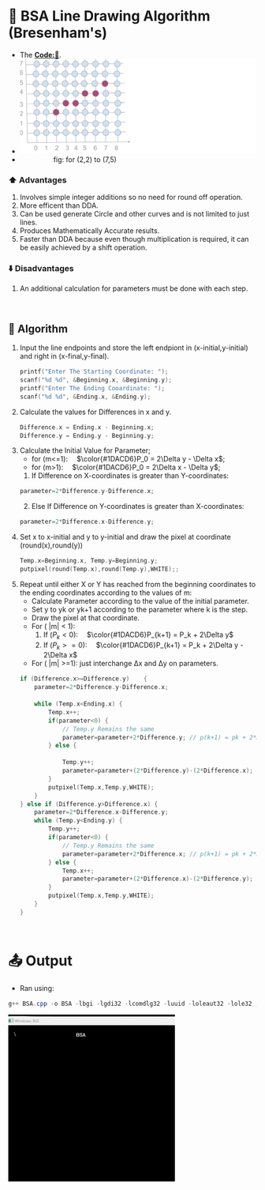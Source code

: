 # 📏 BSA Line Drawing Algorithm (Bresenham's)
- The **[Code:📑](../../C/BSA.cpp)**.
- <img src='./Resources/DDA.svg' width="700px">
- &emsp; &emsp; &emsp; &emsp;fig: for (2,2) to (7,5) 

### ⬆️ Advantages
1. Involves simple integer additions so no need for round off operation.
2. More efficent than DDA.
3. Can be used generate Circle and other curves and is not limited to just lines.
4. Produces Mathematically Accurate results.
5. Faster than DDA because even though multiplication is required, it can be easily achieved by a shift operation.

### ⬇️ Disadvantages
1. An additional calculation for parameters must be done with each step. 

&nbsp;
## 🤖 **Algorithm**
1. Input the line endpoints and store the left endpiont in (x-initial,y-initial) and right in (x-final,y-final).
    ```cpp
    printf("Enter The Starting Coordinate: ");
    scanf("%d %d", &Beginning.x, &Beginning.y);
    printf("Enter The Ending Cooardinate: ");
    scanf("%d %d", &Ending.x, &Ending.y);
    ```
2. Calculate the values for Differences in x and y. 
    ```cpp
    Difference.x = Ending.x - Beginning.x;
    Difference.y = Ending.y - Beginning.y;
    ```
3. Calculate the Initial Value for Parameter; 
    -  for (m<=1):&emsp; $\color{#1DACD6}P_0 = 2\Delta y - \Delta x$; 
    -  for (m>1):&emsp; $\color{#1DACD6}P_0 = 2\Delta x - \Delta y$; 
    1. If Difference on X-coordinates is greater than Y-coordinates:
    ```cpp
    parameter=2*Difference.y-Difference.x; 
    ```
    2. Else If Difference on Y-coordinates is greater than X-coordinates:
    ```cpp
    parameter=2*Difference.x-Difference.y; 
    ```
4. Set x to x-initial and y to y-initial and draw the pixel at coordinate (round(x),round(y))
    ```cpp
    Temp.x=Beginning.x, Temp.y=Beginning.y;
    putpixel(round(Temp.x),round(Temp.y),WHITE);;
    ```
5. Repeat until either X or Y has reached from the beginning coordinates to the ending coordinates according to the values of m:
    - Calculate Parameter according to the value of the initial parameter.
    - Set y to yk or yk+1 according to the parameter where k is the step.
    - Draw the pixel at that coordinate.
    - For ( |m| < 1): 
        1. If ($P_k < 0$):&emsp; $\color{#1DACD6}P_{k+1} = P_k + 2\Delta y$
        2. If ($P_k >= 0$):&emsp; $\color{#1DACD6}P_{k+1} = P_k + 2\Delta y - 2\Delta x$
    - For ( |m| >=1): just interchange Δx and Δy on parameters. 
    ```cpp
    if (Difference.x>=Difference.y)    {   
        parameter=2*Difference.y-Difference.x; 
        
        while (Temp.x<Ending.x) {
            Temp.x++;
            if(parameter<0) {
                // Temp.y Remains the same
                parameter=parameter+2*Difference.y; // p(k+1) = pk + 2*Δy;
            } else {
                
                Temp.y++;
                parameter=parameter+(2*Difference.y)-(2*Difference.x); // p(k+1) = pk + 2*Δy - 2*Δx;
            }
            putpixel(Temp.x,Temp.y,WHITE);
        }
    } else if (Difference.y>Difference.x) {
        parameter=2*Difference.x-Difference.y; 
        while (Temp.y<Ending.y) {
            Temp.y++;
            if(parameter<0) {
                // Temp.y Remains the same
                parameter=parameter+2*Difference.x; // p(k+1) = pk + 2*Δx;
            } else {
                Temp.x++;
                parameter=parameter+(2*Difference.x)-(2*Difference.y); // p(k+1) = pk + 2*Δx - 2*Δy;
            }
            putpixel(Temp.x,Temp.y,WHITE);
        }
    }
    ```

&nbsp;
# 📤 Output
- Ran using:
```powershell
g++ BSA.cpp -o BSA -lbgi -lgdi32 -lcomdlg32 -luuid -loleaut32 -lole32 ; ./BSA.exe
```
<img src='./Resources/BSA.gif'>